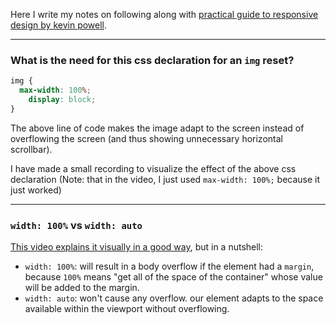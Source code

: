 Here I write my notes on following along with [practical guide to responsive design by kevin powell](https://youtu.be/x4u1yp3Msao).
_____
### What is the need for this css declaration for an `img` reset?

```css
img {
  max-width: 100%;
	display: block;
}
```

The above line of code makes the image adapt to the screen instead of overflowing the screen (and thus showing unnecessary horizontal scrollbar).

I have made a small recording to visualize the effect of the above css declaration (Note: that in the video, I just used `max-width: 100%;` because it just worked)
____
### `width: 100%` vs `width: auto`
[This video explains it visually in a good way](https://youtu.be/-st14lUQD3U), but in a nutshell:
- `width: 100%`: will result in a body overflow if the element had a `margin`, because `100%` means "get all of the space of the container" whose value will be added to the margin.
- `width: auto`: won't cause any overflow. our element adapts to the space available within the viewport without overflowing. 